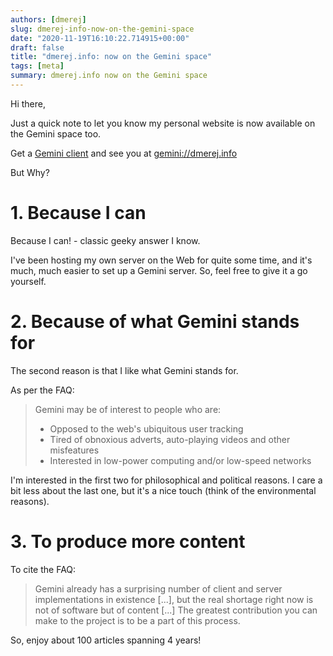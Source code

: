 ```yaml
---
authors: [dmerej]
slug: dmerej-info-now-on-the-gemini-space
date: "2020-11-19T16:10:22.714915+00:00"
draft: false
title: "dmerej.info: now on the Gemini space"
tags: [meta]
summary: dmerej.info now on the Gemini space
---
```


Hi there,

Just a quick note to let you know my personal website is now available on the Gemini space too.

Get a [Gemini client](https://gemini.circumlunar.space/clients.html) and see you at [gemini://dmerej.info](gemini://dmerej.info)

But Why?

# 1. Because I can

Because I can! - classic geeky answer I know.

I've been hosting my own server on the Web for quite some time, and it's much, much easier to set up a Gemini server. So, feel free to give it a go yourself.

# 2. Because of what Gemini stands for

The second reason is that I like what Gemini stands for.

As per the FAQ:

> Gemini may be of interest to people who are:
>
> * Opposed to the web's ubiquitous user tracking
> * Tired of obnoxious adverts, auto-playing videos and other misfeatures
> * Interested in low-power computing and/or low-speed networks

I'm interested in the first two for philosophical and political reasons.
I care a bit less about the last one, but it's a nice touch (think of
the environmental reasons).

# 3. To produce more content

To cite the FAQ:

> Gemini already has a surprising number of client and server implementations in existence [...], but the real shortage right now is not of software but of content [...] The greatest contribution you can make to the project is to be a part of this process.

So, enjoy about 100 articles spanning 4 years!
